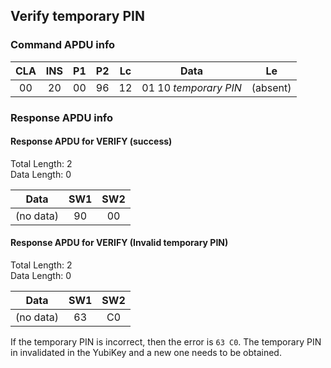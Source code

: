 <!-- Copyright 2024 Yubico AB

Licensed under the Apache License, Version 2.0 (the "License");
you may not use this file except in compliance with the License.
You may obtain a copy of the License at

    http://www.apache.org/licenses/LICENSE-2.0

Unless required by applicable law or agreed to in writing, software
distributed under the License is distributed on an "AS IS" BASIS,
WITHOUT WARRANTIES OR CONDITIONS OF ANY KIND, either express or implied.
See the License for the specific language governing permissions and
limitations under the License. -->

## Verify temporary PIN

### Command APDU info

| CLA | INS | P1 | P2 | Lc |         Data          |    Le    |
|:---:|:---:|:--:|:--:|:--:|:---------------------:|:--------:| 
| 00  | 20  | 00 | 96 | 12 | 01 10 *temporary PIN* | (absent) |

### Response APDU info

#### Response APDU for VERIFY (success)

Total Length: 2\
Data Length: 0

   Data    | SW1 | SW2 
:---------:|:---:|:---:
 (no data) | 90  | 00  

#### Response APDU for VERIFY (Invalid temporary PIN)

Total Length: 2\
Data Length: 0

   Data    | SW1 | SW2 
:---------:|:---:|:---:
 (no data) | 63  | C0  

If the temporary PIN is incorrect, then the error is `63 C0`. The temporary PIN in invalidated in the YubiKey and a new
one needs to be obtained.

